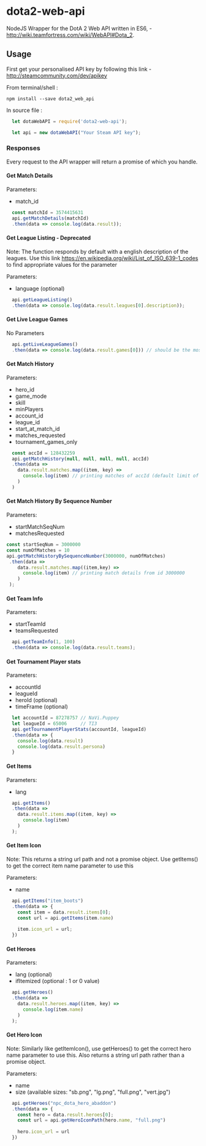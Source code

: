 # dota2-web-api

NodeJS Wrapper for the DotA 2 Web API written in ES6, - http://wiki.teamfortress.com/wiki/WebAPI#Dota_2.

## Usage
First get your personalised API key by following this link - http://steamcommunity.com/dev/apikey

From terminal/shell : 
``` 
npm install --save dota2_web_api
```


In source file : 

```javascript
  let dotaWebAPI = require('dota2-web-api');

  let api = new dotaWebAPI("Your Steam API key"); 
```


### Responses
Every request to the API wrapper will return a promise of which you handle.
#### Get Match Details
Parameters:
  - match_id
```javascript
  const matchId = 3574415631
  api.getMatchDetails(matchId)
  .then(data => console.log(data.result));
```
#### Get League Listing - Deprecated
Note: The function responds by default with a english description of the leagues. Use this link  https://en.wikipedia.org/wiki/List_of_ISO_639-1_codes to find appropriate values for the parameter


Parameters:
  - language (optional)
```javascript
  api.getLeagueListing()
  .then(data => console.log(data.result.leagues[0].description));
```
#### Get Live League Games
No Parameters
```javascript
  api.getLiveLeagueGames()
  .then(data => console.log(data.result.games[0])) // should be the most recent;
```
#### Get Match History
Parameters:
  - hero_id
  - game_mode
  - skill
  - minPlayers
  - account_id
  - league_id
  - start_at_match_id
  - matches_requested
  - tournament_games_only
```javascript
  const accId = 128432259
  api.getMatchHistory(null, null, null, null, accId)
  .then(data => 
    data.result.matches.map((item, key) =>
      console.log(item) // printing matches of accId (default limit of 200 results)
    )
  )
```
#### Get Match History By Sequence Number
Parameters:
  - startMatchSeqNum
  - matchesRequested
```javascript
const startSeqNum = 3000000
const numOfMatches = 10
api.getMatchHistoryBySequenceNumber(3000000, numOfMatches)
 .then(data => 
    data.result.matches.map((item,key) =>
      console.log(item) // printing match details from id 3000000
    )
 );
 ```
#### Get Team Info
Parameters:
  - startTeamId
  - teamsRequested
```javascript
  api.getTeamInfo(1, 100)
  .then(data => console.log(data.result.teams);
```
#### Get Tournament Player stats
Parameters:
  - accountId
  - leagueId 
  - heroId (optional)
  - timeFrame (optional)
```javascript
  let accountId = 87278757 // NaVi.Puppey
  let leagueId = 65006     // TI3
  api.getTournamentPlayerStats(accountId, leagueId)
  .then(data => {
    console.log(data.result)
    console.log(data.result.persona)
  }
```
#### Get Items
Parameters:
  - lang
```javascript
  api.getItems()
  .then(data => 
    data.result.items.map((item, key) =>
      console.log(item)
    )
  );
```
#### Get Item Icon
Note: This returns a string url path and not a promise object. Use getItems() to get the correct item name parameter to use this

Parameters:
  - name
```javascript
  api.getItems("item_boots")
  .then(data => {
    const item = data.result.items[0];
    const url = api.getItems(item.name)
    
    item.icon_url = url;
  })
```
#### Get Heroes
Parameters:
  - lang (optional)
  - ifItemized (optional : 1 or 0 value)
```javascript
  api.getHeroes()
  .then(data => 
    data.result.heroes.map((item, key) =>
      console.log(item.name)
    )
  );
```
#### Get Hero Icon
Note: Similarly like getItemIcon(), use getHeroes() to get the correct hero name parameter to use this. Also returns a string url path rather than a promise object.

Parameters:
  - name
  - size (available sizes: "sb.png", "lg.png", "full.png", "vert.jpg")
```javascript
  api.getHeroes("npc_dota_hero_abaddon")
  .then(data => {
    const hero = data.result.heroes[0];
    const url = api.getHeroIconPath(hero.name, "full.png")
    
    hero.icon_url = url
  })
```  
